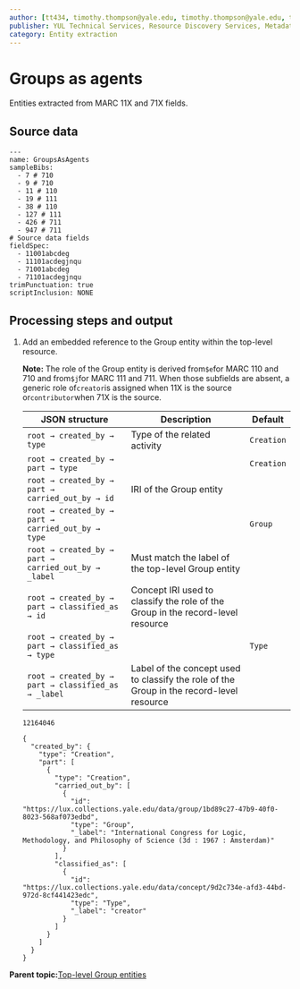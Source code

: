```yaml
---
author: [tt434, timothy.thompson@yale.edu, timothy.thompson@yale.edu, tt434]
publisher: YUL Technical Services, Resource Discovery Services, Metadata Services Unit
category: Entity extraction
---
```


# Groups as agents

Entities extracted from MARC 11X and 71X fields.

## Source data

```
---
name: GroupsAsAgents
sampleBibs:
  - 7 # 710
  - 9 # 710
  - 11 # 110
  - 19 # 111
  - 38 # 110
  - 127 # 111
  - 426 # 711
  - 947 # 711
# Source data fields
fieldSpec:
  - 11001abcdeg
  - 11101acdegjnqu
  - 71001abcdeg
  - 71101acdegjnqu
trimPunctuation: true
scriptInclusion: NONE
```

## Processing steps and output

1.  Add an embedded reference to the Group entity within the top-level resource.

    **Note:** The role of the Group entity is derived from`$e`for MARC 110 and 710 and from`$j`for MARC 111 and 711. When those subfields are absent, a generic role of`creator`is assigned when 11X is the source or`contributor`when 71X is the source.

    |JSON structure|Description|Default|
    |--------------|-----------|-------|
    |`root → created_by → type`|Type of the related activity|`Creation`|
    |`root → created_by → part → type`| |`Creation`|
    |`root → created_by → part → carried_out_by → id`|IRI of the Group entity| |
    |`root → created_by → part → carried_out_by → type`| |`Group`|
    |`root → created_by → part → carried_out_by → _label`|Must match the label of the top-level Group entity| |
    |`root → created_by → part → classified_as → id`|Concept IRI used to classify the role of the Group in the record-level resource| |
    |`root → created_by → part → classified_as → type`| |`Type`|
    |`root → created_by → part → classified_as → _label`|Label of the concept used to classify the role of the Group in the record-level resource| |

    `12164046`

    ```
    {
      "created_by": {
        "type": "Creation",
        "part": [
          {
            "type": "Creation",
            "carried_out_by": [
              {
                "id": "https://lux.collections.yale.edu/data/group/1bd89c27-47b9-40f0-8023-568af073edbd",
                "type": "Group",
                "_label": "International Congress for Logic, Methodology, and Philosophy of Science (3d : 1967 : Amsterdam)"
              }
            ],
            "classified_as": [
              {
                "id": "https://lux.collections.yale.edu/data/concept/9d2c734e-afd3-44bd-972d-8cf441423edc",
                "type": "Type",
                "_label": "creator"
              }
            ]
          }
        ]
      }
    }
    ```


**Parent topic:**[Top-level Group entities](../concepts/top_level_group_entities.md)

